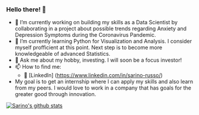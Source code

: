 ### Hello there! 👋


- 🔭 I’m currently working on building my skills as a Data Scientist by collaborating in a project about possible trends regarding Anxiety and Depression Symptoms during the Coronavirus Pandemic. 
- 🌱 I’m currently learning Python for Visualization and Analysis. I consider myself profficient at this point. Next step is to become more knowledgeable of advanced Statistics.
- 💬 Ask me about my hobby, investing. I will soon be a focus investor!
- 📫 How to find me: 
   - :office: [LinkedIn]
   (https://www.linkedin.com/in/sarino-russo/)
- My goal is to get an internship where I can apply my skills and also learn from my peers. I would love to work in a company that has goals for the greater good through innovation.

[![Sarino's github stats](https://github-readme-stats.vercel.app/api?username=sarino5&count_private=true&show_icons=true&theme=radical&hide_rank=false)](https://github.com/sarino5/github-readme-stats)

